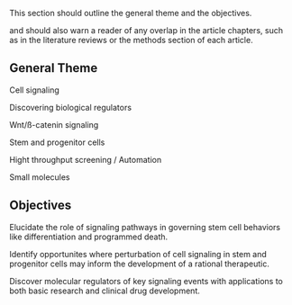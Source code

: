 This section should outline the general theme and the objectives.

and should also warn a reader of any overlap in the article chapters, such as in the literature reviews or the methods 
section of each article.



General Theme
-------------

Cell signaling

Discovering biological regulators

Wnt/ß-catenin signaling

Stem and progenitor cells

Hight throughput screening / Automation

Small molecules

Objectives
----------

Elucidate the role of signaling pathways in governing stem cell behaviors like differentiation and programmed death.

Identify opportunites where perturbation of cell signaling in stem and progenitor cells may inform the development of a rational therapeutic.

Discover molecular regulators of key signaling events with applications to both basic research and clinical drug development.













